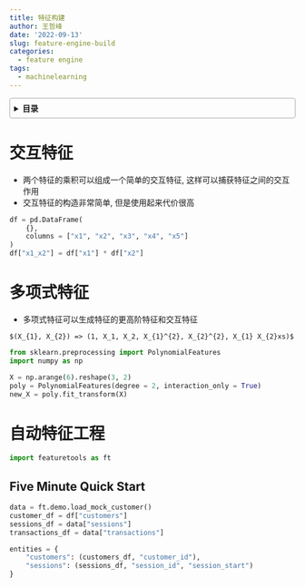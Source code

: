 ```yaml
---
title: 特征构建
author: 王哲峰
date: '2022-09-13'
slug: feature-engine-build
categories:
  - feature engine
tags:
  - machinelearning
---
```


<style>
details {
    border: 1px solid #aaa;
    border-radius: 4px;
    padding: .5em .5em 0;
}
summary {
    font-weight: bold;
    margin: -.5em -.5em 0;
    padding: .5em;
}
details[open] {
    padding: .5em;
}
details[open] summary {
    border-bottom: 1px solid #aaa;
    margin-bottom: .5em;
}
</style>

<details><summary>目录</summary><p>

- [交互特征](#交互特征)
- [多项式特征](#多项式特征)
- [自动特征工程](#自动特征工程)
  - [Five Minute Quick Start](#five-minute-quick-start)
</p></details><p></p>

# 交互特征

- 两个特征的乘积可以组成一个简单的交互特征, 这样可以捕获特征之间的交互作用
- 交互特征的构造非常简单, 但是使用起来代价很高

```python
df = pd.DataFrame(
    {},
    columns = ["x1", "x2", "x3", "x4", "x5"]
)
df["x1_x2"] = df["x1"] * df["x2"]
```

# 多项式特征


- 多项式特征可以生成特征的更高阶特征和交互特征

`$(X_{1}, X_{2}) => (1, X_1, X_2, X_{1}^{2}, X_{2}^{2}, X_{1} X_{2}xs)$`

```python
from sklearn.preprocessing import PolynomialFeatures
import numpy as np

X = np.arange(6).reshape(3, 2)
poly = PolynomialFeatures(degree = 2, interaction_only = True)
new_X = poly.fit_transform(X)
```

# 自动特征工程


```python
import featuretools as ft
```

## Five Minute Quick Start

```python
data = ft.demo.load_mock_customer()
customer_df = df["customers"]
sessions_df = data["sessions"]
transactions_df = data["transactions"]

entities = {
    "customers": (customers_df, "customer_id"),
    "sessions": (sessions_df, "session_id", "session_start")
}
```


